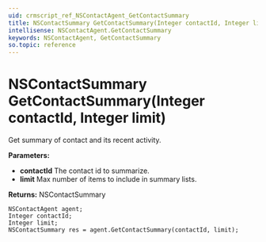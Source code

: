 ```yaml
---
uid: crmscript_ref_NSContactAgent_GetContactSummary
title: NSContactSummary GetContactSummary(Integer contactId, Integer limit)
intellisense: NSContactAgent.GetContactSummary
keywords: NSContactAgent, GetContactSummary
so.topic: reference
---
```


# NSContactSummary GetContactSummary(Integer contactId, Integer limit)

Get summary of contact and its recent activity.

**Parameters:**
 - **contactId** The contact id to summarize.
 - **limit** Max number of items to include in summary lists.

**Returns:** NSContactSummary

```crmscript
NSContactAgent agent;
Integer contactId;
Integer limit;
NSContactSummary res = agent.GetContactSummary(contactId, limit);
```

